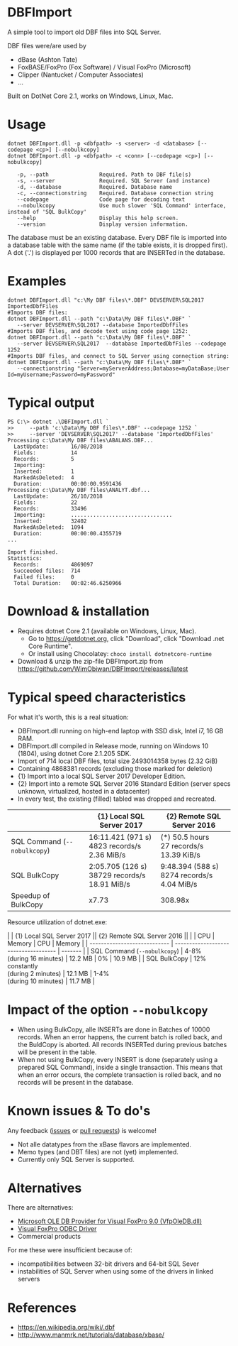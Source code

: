 # DBFImport
A simple tool to import old DBF files into SQL Server.

DBF files were/are used by 
 * dBase (Ashton Tate)
 * FoxBASE/FoxPro (Fox Software) / Visual FoxPro (Microsoft)
 * Clipper (Nantucket / Computer Associates)
 * ...

Built on DotNet Core 2.1, works on Windows, Linux, Mac.

# Usage

    dotnet DBFImport.dll -p <dbfpath> -s <server> -d <database> [--codepage <cp>] [--nobulkcopy]
    dotnet DBFImport.dll -p <dbfpath> -c <conn> [--codepage <cp>] [--nobulkcopy]
    
       -p, --path                Required. Path to DBF file(s)
       -s, --server              Required. SQL Server (and instance)
       -d, --database            Required. Database name
       -c, --connectionstring    Required. Database connection string
       --codepage                Code page for decoding text
       --nobulkcopy              Use much slower 'SQL Command' interface, instead of 'SQL BulkCopy'
       --help                    Display this help screen.
       --version                 Display version information.

The database must be an existing database.  Every DBF file is imported into a database table with the same name (if the table exists, it is dropped first).  A dot ('.') is displayed per 1000 records that are INSERTed in the database.

# Examples

    dotnet DBFImport.dll "c:\My DBF files\*.DBF" DEVSERVER\SQL2017 ImportedDbfFiles
    #Imports DBF files:
    dotnet DBFImport.dll --path "c:\Data\My DBF files\*.DBF" `
       --server DEVSERVER\SQL2017 --database ImportedDbfFiles
    #Imports DBF files, and decode text using code page 1252:
    dotnet DBFImport.dll --path "c:\Data\My DBF files\*.DBF" `
       --server DEVSERVER\SQL2017  --database ImportedDbfFiles --codepage 1252 
    #Imports DBF files, and connect to SQL Server using connection string:
    dotnet DBFImport.dll --path "c:\Data\My DBF files\*.DBF" `
       --connectionstring "Server=myServerAddress;Database=myDataBase;User Id=myUsername;Password=myPassword"

# Typical output

    PS C:\> dotnet .\DBFImport.dll `
    >>     --path 'c:\Data\My DBF files\*.DBF' --codepage 1252 `
    >>     --server 'DEVSERVER\SQL2017' --database 'ImportedDbfFiles'
    Processing c:\Data\My DBF files\ABALANS.DBF...
      LastUpdate:       16/08/2018
      Fields:           14
      Records:          5
      Importing:
      Inserted:         1
      MarkedAsDeleted:  4
      Duration:         00:00:00.9591436
    Processing c:\Data\My DBF files\ANALYT.dbf...
      LastUpdate:       26/10/2018
      Fields:           22
      Records:          33496
      Importing:        ................................
      Inserted:         32402
      MarkedAsDeleted:  1094
      Duration:         00:00:00.4355719
    ...

    Import finished.
    Statistics:
      Records:          4869097
      Succeeded files:  714
      Failed files:     0
      Total Duration:   00:02:46.6250966

# Download & installation
 
 * Requires dotnet Core 2.1 (available on Windows, Linux, Mac).  
   * Go to https://getdotnet.org, click "Download", click "Download .net Core Runtime".
   * Or install using Chocolatey: `choco install dotnetcore-runtime`
 * Download & unzip the zip-file DBFImport.zip from https://github.com/WimObiwan/DBFImport/releases/latest

# Typical speed characteristics

For what it's worth, this is a real situation:

 * DBFImport.dll running on high-end laptop with SSD disk, Intel i7, 16 GB RAM.
 * DBFImport.dll compiled in Release mode, running on Windows 10 (1804), using dotnet Core 2.1.205 SDK.
 * Import of 714 local DBF files, total size 2493014358 bytes (2.32 GiB)
 * Containing 4868381 records (excluding those marked for deletion)
 * {1} Import into a local SQL Server 2017 Developer Edition.
 * {2} Import into a remote SQL Server 2016 Standard Edition (server specs unknown, virtualized, hosted in a datacenter)
 * In every test, the existing (filled) tabled was dropped and recreated.

|                              | {1} Local SQL Server 2017            | {2} Remote SQL Server 2016 |
| ---------------------------- | ------------------------------------ | -------------------------- |
| SQL Command (`--nobulkcopy`) | 16:11.421 (971 s)<br>4823 records/s<br>2.36 MiB/s | (\*) 50.5 hours<br>27 records/s<br>13.39 KiB/s |
| SQL BulkCopy                 | 2:05.705 (126 s)<br>38729 records/s<br>18.91 MiB/s  | 9:48.394 (588 s)<br>8274 records/s<br>4.04 MiB/s |
| Speedup of BulkCopy          | x7.73                                | 308.98x                            |

Resource utilization of dotnet.exe:

|                              | {1} Local SQL Server 2017                     || {2} Remote SQL Server 2016 ||
|                              | CPU                                  | Memory  | CPU      | Memory  |
| ---------------------------- | ------------------------------------ | ------- |
| SQL Command (`--nobulkcopy`) | 4-8%<br>(during 16 minutes)          | 12.2 MB | 0%                          | 10.9 MB |
| SQL BulkCopy                 | 12% constantly<br>(during 2 minutes) | 12.1 MB | 1-4%<br>(during 10 minutes) | 11.7 MB |

# Impact of the option `--nobulkcopy`

* When using BulkCopy, alle INSERTs are done in Batches of 10000 records.  When an error happens, the current batch is rolled back, and the BuldCopy is aborted.  All records INSERTed during previous batches will be present in the table.
* When not using BulkCopy, every INSERT is done (separately using a prepared SQL Command), inside a single transaction.  This means that when an error occurs, the complete transaction is rolled back, and no records will be present in the database.

# Known issues & To do's

Any feedback ([issues](https://github.com/WimObiwan/DBFImport/issues) or [pull requests](https://github.com/WimObiwan/DBFImport/pulls)) is welcome!

 * Not alle datatypes from the xBase flavors are implemented.
 * Memo types (and DBT files) are not (yet) implemented.
 * Currently only SQL Server is supported.

# Alternatives

There are alternatives:

 * [Microsoft OLE DB Provider for Visual FoxPro 9.0 (VfpOleDB.dll)](https://www.microsoft.com/en-us/download/details.aspx?id=14839)
 * [Visual FoxPro ODBC Driver](https://docs.microsoft.com/en-us/sql/odbc/microsoft/visual-foxpro-odbc-driver?view=sql-server-2017)
 * Commercial products
 
 For me these were insufficient because of:
 
 * incompatibilities between 32-bit drivers and 64-bit SQL Sever
 * instabilities of SQL Server when using some of the drivers in linked servers

# References

 * https://en.wikipedia.org/wiki/.dbf
 * http://www.manmrk.net/tutorials/database/xbase/ 
